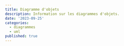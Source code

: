 ```yaml
---
title: Diagramme d'objets
description: Information sur les diagrammes d'objets.
date: '2023-09-25'
categories:
  - diagrammes
  - uml
published: true
---
```

